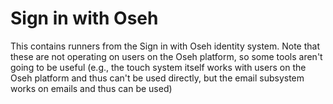 # Sign in with Oseh

This contains runners from the Sign in with Oseh identity system. Note that these
are not operating on users on the Oseh platform, so some tools aren't going to be
useful (e.g., the touch system itself works with users on the Oseh platform and
thus can't be used directly, but the email subsystem works on emails and thus can
be used)
